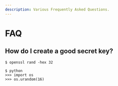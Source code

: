 ```yaml
---
description: Various Frequently Asked Questions.
---
```


# FAQ

## How do I create a good secret key?

```text
$ openssl rand -hex 32
```

```text
$ python
>>> import os
>>> os.urandom(16)
```



